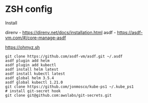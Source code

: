 # ZSH config

Install

direnv - https://direnv.net/docs/installation.html
asdf - https://asdf-vm.com/#/core-manage-asdf

https://ohmyz.sh

```
git clone https://github.com/asdf-vm/asdf.git ~/.asdf
asdf plugin add helm
asdf plugin add kubectl
asdf install helm latest
asdf install kubectl latest
asdf global helm 3.5.4 
asdf global kubectl 1.21.0
git clone https://github.com/jonmosco/kube-ps1 ~/.kube_ps1
# install git-secret hook
git clone git@github.com:awslabs/git-secrets.git
```
